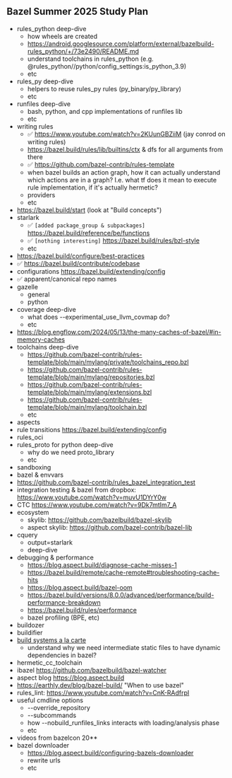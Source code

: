 ## Bazel Summer 2025 Study Plan

* rules_python deep-dive
  * how wheels are created
  * https://android.googlesource.com/platform/external/bazelbuild-rules_python/+/73e2490/README.md
  * understand toolchains in rules_python (e.g. @rules_python//python/config_settings:is_python_3.9)
  * etc
* rules_py deep-dive
  * helpers to reuse rules_py rules (py_binary/py_library)
  * etc
* runfiles deep-dive
  * bash, python, and cpp implementations of runfiles lib 
  * etc
* writing rules
  * ✅ https://www.youtube.com/watch?v=2KUunGBZiiM (jay conrod on writing rules)
  * https://bazel.build/rules/lib/builtins/ctx & dfs for all arguments from there 
  * ✅ https://github.com/bazel-contrib/rules-template
  * when bazel builds an action graph, how it can actually understand which actions are in a graph? I.e. what tf does it mean to execute rule implementation, if it's actually hermetic?
  * providers
  * etc
* https://bazel.build/start (look at "Build concepts")
* starlark
  * ✅ `[added package_group & subpackages]` https://bazel.build/reference/be/functions
  * ✅ `[nothing interesting]` https://bazel.build/rules/bzl-style
  * etc
* https://bazel.build/configure/best-practices
* ✅ https://bazel.build/contribute/codebase  
* configurations https://bazel.build/extending/config
* ✅ apparent/canonical repo names
* gazelle
  * general
  * python
* coverage deep-dive
  * what does --experimental_use_llvm_covmap do? 
  * etc
* https://blog.engflow.com/2024/05/13/the-many-caches-of-bazel/#in-memory-caches
* toolchains deep-dive 
  * https://github.com/bazel-contrib/rules-template/blob/main/mylang/private/toolchains_repo.bzl
  * https://github.com/bazel-contrib/rules-template/blob/main/mylang/repositories.bzl
  * https://github.com/bazel-contrib/rules-template/blob/main/mylang/extensions.bzl
  * https://github.com/bazel-contrib/rules-template/blob/main/mylang/toolchain.bzl
  * etc
* aspects
* rule transitions https://bazel.build/extending/config
* rules_oci
* rules_proto for python deep-dive
  * why do we need proto_library
  * etc
* sandboxing
* bazel & envvars
* https://github.com/bazel-contrib/rules_bazel_integration_test
* integration testing & bazel from dropbox: https://www.youtube.com/watch?v=muvU1DYrY0w
* CTC https://www.youtube.com/watch?v=9Dk7mtIm7_A
* ecosystem
  * skylib: https://github.com/bazelbuild/bazel-skylib
  * aspect skylib: https://github.com/bazel-contrib/bazel-lib
* cquery
  * output=starlark
  * deep-dive
* debugging & performance
  * https://blog.aspect.build/diagnose-cache-misses-1
  * https://bazel.build/remote/cache-remote#troubleshooting-cache-hits
  * https://blog.aspect.build/bazel-oom
  * https://bazel.build/versions/8.0.0/advanced/performance/build-performance-breakdown
  * https://bazel.build/rules/performance
  * bazel profiling (BPE, etc)
* buildozer
* buildifier
* [build systems a la carte](https://www.microsoft.com/en-us/research/wp-content/uploads/2018/03/build-systems.pdf)
  * understand why we need intermediate static files to have dynamic dependencies in bazel?
* hermetic_cc_toolchain
* ibazel https://github.com/bazelbuild/bazel-watcher
* aspect blog https://blog.aspect.build
* https://earthly.dev/blog/bazel-build/ "When to use bazel"
* rules_lint: https://www.youtube.com/watch?v=CnK-RAdfrpI 
* useful cmdline options
  * --override_repository 
  * --subcommands
  * how --nobuild_runfiles_links interacts with loading/analysis phase
  * etc
* videos from bazelcon 20**
* bazel downloader
  * https://blog.aspect.build/configuring-bazels-downloader 
  * rewrite urls
  * etc
